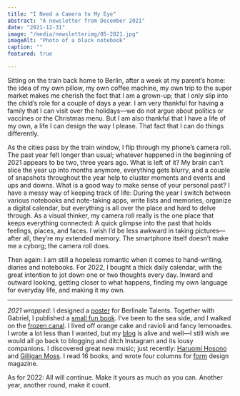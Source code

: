 ```yaml
---
title: "I Need a Camera to My Eye"
abstract: "A newsletter from December 2021"
date: "2021-12-31"
image: "/media/newsletterimg/05-2021.jpg"
imageAlt: "Photo of a black notebook"
caption: ""
featured: true

---
```


Sitting on the train back home to Berlin, after a week at my parent’s home: the idea of my own pillow, my own coffee machine, my own trip to the super market makes me cherish the fact that I am a grown-up; that I only slip into the child’s role for a couple of days a year. I am very thankful for having a family that I can visit over the holidays—we do not argue about politics or vaccines or the Christmas menu. But I am also thankful that I have a life of my own, a life I can design the way I please. That fact that I can do things differently.

As the cities pass by the train window, I flip through my phone’s camera roll. The past year felt longer than usual; whatever happened in the beginning of 2021 appears to be two, three years ago. What is left of it? My brain can’t slice the year up into months anymore, everything gets blurry, and a couple of snapshots throughout the year help to cluster moments and events and ups and downs. What is a good way to make sense of your personal past? I have a messy way of keeping track of life: During the year I switch between various notebooks and note-taking apps, write lists and memories, organize a digital calendar, but everything is all over the place and hard to delve through. As a visual thinker, my camera roll really is the one place that keeps everything connected: A quick glimpse into the past that holds feelings, places, and faces. I wish I’d be less awkward in taking pictures—after all, they’re my extended memory. The smartphone itself doesn’t make me a cyborg; the camera roll does.

Then again: I am still a hopeless romantic when it comes to hand-writing, diaries and notebooks. For 2022, I bought a thick daily calendar, with the great intention to jot down one or two thoughts every day. Inward and outward looking, getting closer to what happens, finding my own language for everyday life, and making it my own.

---

<em>2021 wrapped:</em> I designed a <a href="https://www.instagram.com/p/CMzmboMHGvu/">poster</a> for Berlinale Talents. Together with Gabriel, I published a <a href="https://frohmannverlag.de/products/warum-heisst-es">small fun book</a>. I’ve been to the sea side, and I walked on the <a href="https://christowski.de/blog/2021/04/im-eis/">frozen canal</a>. I lived off orange cake and ravioli and fancy lemonades. I wrote a lot less than I wanted, but my <a href="https://christowski.de/blog/">blog</a> is alive and well—I still wish we would all go back to blogging and ditch Instagram and its lousy companions. I discovered great new music; just recently: <a href="https://open.spotify.com/artist/370nbSkMB9kDWyTypwWYak?si=c4QESG2cQn2iDG8emT1h-g">Haruomi Hosono</a> and <a href="https://open.spotify.com/album/5wuxthfn38zXXuN8RlzOy9?si=PH4L50VnQQmU6P1QCfHMbw">Gilligan Moss</a>. I read 16 books, and wrote four columns for <a href="http://form.de/">form</a> design magazine.

As for 2022: All will continue. Make it yours as much as you can. Another year, another round, make it count.